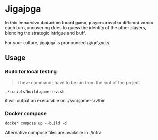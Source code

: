 # Jigajoga

In this immersive deduction board game, players travel to different zones each turn, uncovering clues to guess the identity of the other players, blending the strategic intrigue and bluff.

For your culture, jigajoga is pronounced /ʒiɡɐˈʒɔɡɐ/

## Usage

### Build for local testing

> These commands have to be run from the root of the project

```
./scripts/build.game-srv.sh
```
it will output an executable on ./svc/game-srv/bin

### Docker compose

```
docker compose up --build -d
```

Alternative compose files are available in ./infra
